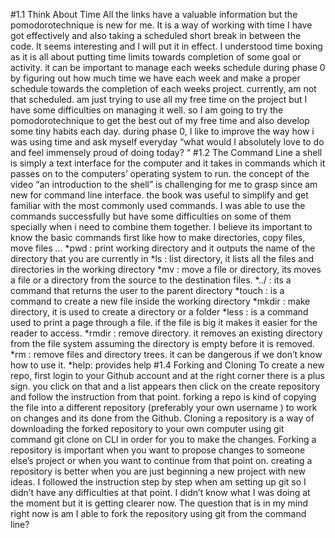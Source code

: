 #1.1 Think About Time
All the links have a valuable information but the pomodorotechnique is new for me. It is a way of working with time I have got effectively and also taking a scheduled short break in between the code. It seems interesting and I will put it in effect. I understood time boxing as it is all about putting time limits towards completion of some goal or activity. it can be important to manage each weeks schedule during phase 0 by figuring out how much time we have each week and make a proper schedule towards the completion of each weeks project. currently, am not that scheduled. am just trying to use all my free time on the project but I have some difficulties on managing it well. so I am going to try the pomodorotechnique to get the best out of my free time and also develop some tiny habits each day. during phase 0, I like to improve the way how i was using time and ask myself everyday “what would I absolutely love to do and feel immensely proud of doing today? “
#1.2 The Command Line
a shell is simply a text interface for the computer and it takes in commands which it passes on to the computers’ operating system to run. the concept of the video “an introduction to the shell” is challenging for me to grasp since am new for command line interface. the book was useful to simplify and get familiar with the most commonly used commands. I was able to use the commands successfully but have some difficulties on some of them specially when i need to combine them together. I believe its important to know the basic commands first like how to make directories, copy files, move files …
*pwd : print working directory and it outputs the name of the directory that you are currently in
*ls : list directory, it lists all the files and directories in the working directory
*mv : move a file or directory, its moves a file or a directory from the source to the destination files.
*../ : its a command that returns the user to the parent directory
*touch : is a command to create a new file inside the working directory
*mkdir : make directory, it is used to create a directory or a folder
*less : is a command used to print a page through a file. if the file is big it makes it easier for the reader to access.
*rmdir : remove directory. it removes an existing directory from the file system assuming the directory is empty before it is removed.
*rm : remove files and directory trees. it can be dangerous if we don’t know how to use it.
*help: provides help
#1.4 Forking and Cloning
To create a new repo, first login to your Github account and at the right corner there is a plus sign. you click on that and a list appears then click on the create repository and follow the instruction from that point. forking a repo is kind of copying the file into a different repository (preferably your own username ) to work on changes and its done from the Github. Cloning a repository is a way of downloading the forked repository to your own computer using git command git clone on CLI in order for you to make the changes.
Forking a repository is important when you want to propose changes to someone else’s project or when you want to continue from that point on. creating a repository is better when you are just beginning a new project with new ideas.
I followed the instruction step by step when am setting up git so I didn’t have any difficulties at that point. I didn’t know what I was doing at the moment but it is getting clearer now. The question that is in my mind right now is am I able to fork the repository using git from the command line?